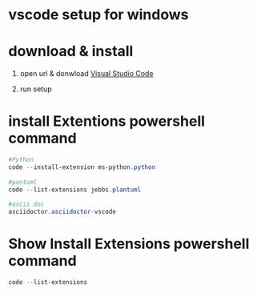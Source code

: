 # vscode setup for windows

# download & install 

1. open url & donwload
[Visual Studio Code](https://azure.microsoft.com/ja-jp/products/visual-studio-code ) 


2. run setup 

# install Extentions powershell command

```powershell
#Python 
code --install-extension ms-python.python 
 
#pantuml 
code --list-extensions jebbs.plantuml 
 
#ascii doc 
asciidoctor.asciidoctor-vscode 
``` 

# Show Install Extensions powershell command 

```powershell
code --list-extensions
``` 

